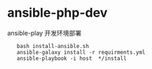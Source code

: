 # ansible-php-dev
ansible-play 开发环境部署
```
   bash install-ansible.sh
   ansible-galaxy install -r requirments.yml
   ansible-playbook -i host  */install
```
